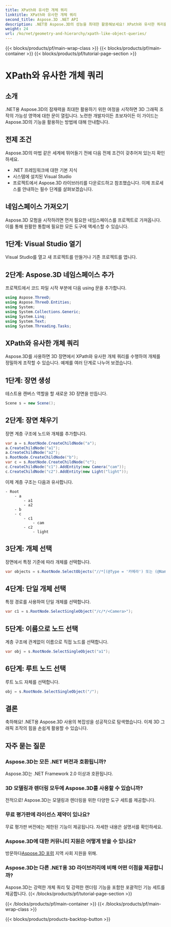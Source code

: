 ```yaml
---
title: XPath와 유사한 개체 쿼리
linktitle: XPath와 유사한 개체 쿼리
second_title: Aspose.3D .NET API
description: .NET용 Aspose.3D의 성능을 최대한 활용해보세요! XPath와 유사한 쿼리를 사용하여 3D 그래픽을 원활하게 조작합니다. 지금 다운로드하여 획기적인 경험을 해보세요.
weight: 24
url: /ko/net/geometry-and-hierarchy/xpath-like-object-queries/
---
```


{{< blocks/products/pf/main-wrap-class >}}
{{< blocks/products/pf/main-container >}}
{{< blocks/products/pf/tutorial-page-section >}}

# XPath와 유사한 개체 쿼리

## 소개
.NET용 Aspose.3D의 잠재력을 최대한 활용하기 위한 여정을 시작하면 3D 그래픽 조작의 가능성 영역에 대한 문이 열립니다. 노련한 개발자이든 초보자이든 이 가이드는 Aspose.3D의 기능을 활용하는 방법에 대해 안내합니다.
## 전제 조건
Aspose.3D의 마법 같은 세계에 뛰어들기 전에 다음 전제 조건이 갖추어져 있는지 확인하세요.
- .NET 프레임워크에 대한 기본 지식
- 시스템에 설치된 Visual Studio
- 프로젝트에서 Aspose.3D 라이브러리를 다운로드하고 참조했습니다.
이제 프로세스를 안내하는 필수 단계를 살펴보겠습니다.
## 네임스페이스 가져오기
Aspose.3D 모험을 시작하려면 먼저 필요한 네임스페이스를 프로젝트로 가져옵니다. 이를 통해 원활한 통합에 필요한 모든 도구에 액세스할 수 있습니다.
## 1단계: Visual Studio 열기
Visual Studio를 열고 새 프로젝트를 만들거나 기존 프로젝트를 엽니다.
## 2단계: Aspose.3D 네임스페이스 추가
프로젝트에서 코드 파일 시작 부분에 다음 using 문을 추가합니다.
```csharp
using Aspose.ThreeD;
using Aspose.ThreeD.Entities;
using System;
using System.Collections.Generic;
using System.Linq;
using System.Text;
using System.Threading.Tasks;
```
## XPath와 유사한 개체 쿼리
Aspose.3D를 사용하면 3D 장면에서 XPath와 유사한 개체 쿼리를 수행하여 개체를 정밀하게 조작할 수 있습니다. 예제를 여러 단계로 나누어 보겠습니다.
## 1단계: 장면 생성
테스트용 캔버스 역할을 할 새로운 3D 장면을 만듭니다.
```csharp
Scene s = new Scene();
```
## 2단계: 장면 채우기
장면 계층 구조에 노드와 개체를 추가합니다.
```csharp
var a = s.RootNode.CreateChildNode("a");
a.CreateChildNode("a1");
a.CreateChildNode("a2");
s.RootNode.CreateChildNode("b");
var c = s.RootNode.CreateChildNode("c");
c.CreateChildNode("c1").AddEntity(new Camera("cam"));
c.CreateChildNode("c2").AddEntity(new Light("light"));
```
이제 계층 구조는 다음과 유사합니다.
```
- Root
    - a
        - a1
        - a2
    - b
    - c
        - c1
            - cam
        - c2
            - light
```
## 3단계: 개체 선택
장면에서 특정 기준에 따라 개체를 선택합니다.
```csharp
var objects = s.RootNode.SelectObjects("//*[(@Type = '카메라') 또는 (@Name = 'light')]");
```
## 4단계: 단일 개체 선택
특정 경로를 사용하여 단일 개체를 선택합니다.
```csharp
var c1 = s.RootNode.SelectSingleObject("/c/*/<Camera>");
```
## 5단계: 이름으로 노드 선택
계층 구조에 관계없이 이름으로 직접 노드를 선택합니다.
```csharp
var obj = s.RootNode.SelectSingleObject("a1");
```
## 6단계: 루트 노드 선택
루트 노드 자체를 선택합니다.
```csharp
obj = s.RootNode.SelectSingleObject("/");
```
## 결론
축하해요! .NET용 Aspose.3D 사용의 복잡성을 성공적으로 탐색했습니다. 이제 3D 그래픽 조작의 힘을 손쉽게 활용할 수 있습니다.
## 자주 묻는 질문
### Aspose.3D는 모든 .NET 버전과 호환됩니까?
Aspose.3D는 .NET Framework 2.0 이상과 호환됩니다.
### 3D 모델링과 렌더링 모두에 Aspose.3D를 사용할 수 있습니까?
전적으로! Aspose.3D는 모델링과 렌더링을 위한 다양한 도구 세트를 제공합니다.
### 무료 평가판에 라이선스 제약이 있나요?
무료 평가판 버전에는 제한된 기능이 제공됩니다. 자세한 내용은 설명서를 확인하세요.
### Aspose.3D에 대한 커뮤니티 지원은 어떻게 받을 수 있나요?
 방문하다[Aspose.3D 포럼](https://forum.aspose.com/c/3d/18) 지역 사회 지원을 위해.
### Aspose.3D는 다른 .NET용 3D 라이브러리에 비해 어떤 이점을 제공합니까?
Aspose.3D는 강력한 개체 쿼리 및 강력한 렌더링 기능을 포함한 포괄적인 기능 세트를 제공합니다.
{{< /blocks/products/pf/tutorial-page-section >}}

{{< /blocks/products/pf/main-container >}}
{{< /blocks/products/pf/main-wrap-class >}}

{{< blocks/products/products-backtop-button >}}
